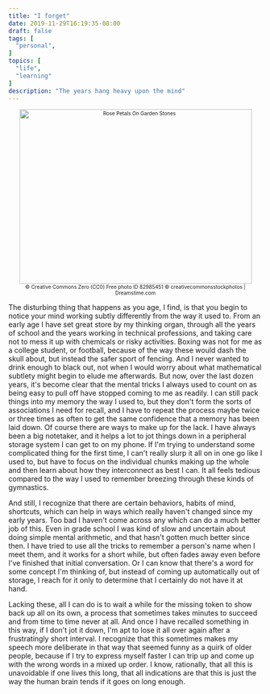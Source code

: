 ```yaml
---
title: "I forget"
date: 2019-11-29T16:19:35-08:00
draft: false
tags: [
  "personal",
]
topics: [
  "life",
  "learning"
]
description: "The years hang heavy upon the mind"
---
```


<div align="center" style="font-size:x-small"><img src="https://milkfish08.s3.amazonaws.com/photo/blog/abovethefold/dreamstime_xxl_82985451.jpg" alt="Rose Petals On Garden Stones"
title="Rose Petals On Garden Stones" width="461" height="346" /><br />
© Creative Commons Zero (CC0)
Free photo ID 82985451 © creativecommonsstockphotos | Dreamstime.com</div>

The disturbing thing that happens as you age, I find, is that you begin to notice your mind working subtly differently from the way it used to.
From an early age I have set great store by my thinking organ, through all the years of school and the years working in technical professions, and taking care not to mess it up with chemicals or risky activities.
Boxing was not for me as a college student, or football, because of the way these would dash the skull about, but instead the safer sport of fencing.
And I never wanted to drink enough to black out, not when I would worry about what mathematical subtlety might begin to elude me afterwards.
But now, over the last dozen years, it's become clear that the mental tricks I always used to count on as being easy to pull off have stopped coming to me as readily.
I can still pack things into my memory the way I used to, but they don't form the sorts of associations I need for recall, and I have to repeat the process maybe twice or three times as often to get the same confidence that a memory has been laid down.
Of course there are ways to make up for the lack.
I have always been a big notetaker, and it helps a lot to jot things down in a peripheral storage system I can get to on my phone.
If I'm trying to understand some complicated thing for the first time, I can't really slurp it all on in one go like I used to, but have to focus on the individual chunks making up the whole and then learn about how they interconnect as best I can.
It all feels tedious compared to the way I used to remember breezing through these kinds of gymnastics.

And still, I recognize that there are certain behaviors, habits of mind, shortcuts, which can help in ways which really haven't changed since my early years.
Too bad I haven't come across any which can do a much better job of this.
Even in grade school I was kind of slow and uncertain about doing simple mental arithmetic, and that hasn't gotten much better since then.
I have tried to use all the tricks to remember a person's name when I meet them, and it works for a short while, but often fades away even before I've finished that initial conversation.
Or I can know that there's a word for some concept I'm thinking of, but instead of coming up automatically out of storage, I reach for it only to determine that I certainly do not have it at hand.

Lacking these, all I can do is to wait a while for the missing token to show back up all on its own, a process that sometimes takes minutes to succeed and from time to time never at all.
And once I have recalled something in this way, if I don't jot it down, I'm apt to lose it all over again after a frustratingly short interval.
I recognize that this sometimes makes my speech more deliberate in that way that seemed funny as a quirk of older people, because if I try to express myself faster I can trip up and come up with the wrong words in a mixed up order.
I know, rationally, that all this is unavoidable if one lives this long, that all indications are that this is just the way the human brain tends if it goes on long enough.
